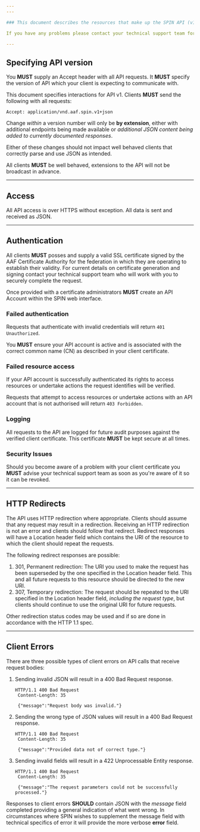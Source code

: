 ```yaml
---
---

### This document describes the resources that make up the SPIN API (v1).

If you have any problems please contact your technical support team for SPIN.

---
```


## Specifying API version

You **MUST** supply an Accept header with all API requests. It **MUST** specify the version of API which your client is expecting to communicate with.

This document specifies interactions for API v1. Clients **MUST** send the following with all requests:

	Accept: application/vnd.aaf.spin.v1+json

Change *within* a version number will only be **by extension**, either with additional endpoints being made available or *additional JSON content being added to currently documented responses*.

Either of these changes should not impact well behaved clients that correctly parse and use JSON as intended.

All clients **MUST** be well behaved, extensions to the API will not be broadcast in advance.

---

## Access

All API access is over HTTPS without exception. All data is sent and received as JSON.

---

## Authentication
All clients **MUST** posses and supply a valid SSL certificate signed by the AAF Certificate Authority for the federation in which they are operating to establish their validity. For current details on certificate generation and signing contact your technical support team who will work with you to securely complete the request.

Once provided with a certificate administrators **MUST** create an API Account within the SPIN web interface.

### Failed authentication

Requests that authenticate with invalid credentials will return `401 Unauthorized`.

You **MUST** ensure your API account is active and is associated with the correct common name (CN) as described in your client certificate.

### Failed resource access

If your API account is successfully authenticated its rights to access resources or undertake actions the request identifies will be verified.

Requests that attempt to access resources or undertake actions with an API account that is not authorised will return `403 Forbidden`.

### Logging
All requests to the API are logged for future audit purposes against the verified client certificate. This certificate **MUST** be kept secure at all times.

### Security Issues
Should you become aware of a problem with your client certificate you **MUST** advise your technical support team as soon as you're aware of it so it can be revoked.

---

## HTTP Redirects

The API uses HTTP redirection where appropriate. Clients should assume that any request may result in a redirection. Receiving an HTTP redirection is not an error and clients should follow that redirect. Redirect responses will have a Location header field which contains the URI of the resource to which the client should repeat the requests.

The following redirect responses are possible:

1. 301, Permanent redirection: The URI you used to make the request has been superseded by the one specified in the Location header field. This and all future requests to this resource should be directed to the new URI.
2. 307, Temporary redirection: The request should be repeated to the URI specified in the Location header field, *including the request type*, but clients should continue to use the original URI for future requests.

Other redirection status codes may be used and if so are done in accordance with the HTTP 1.1 spec.

---

## Client Errors

There are three possible types of client errors on API calls that receive request bodies:

1. Sending invalid JSON will result in a 400 Bad Request response.

    ```
    HTTP/1.1 400 Bad Request
     Content-Length: 35

     {"message":"Request body was invalid."}
    ```

2. Sending the wrong type of JSON values will result in a 400 Bad Request response.

    ```
    HTTP/1.1 400 Bad Request
     Content-Length: 35

     {"message":"Provided data not of correct type."}
    ```

3. Sending invalid fields will result in a 422 Unprocessable Entity response.

    ```
    HTTP/1.1 400 Bad Request
     Content-Length: 35

     {"message":"The request parameters could not be successfully processed."}
    ```

Responses to client errors **SHOULD** contain JSON with the *message* field completed providing a general indication of what went wrong. In circumstances where SPIN wishes to supplement the message field with technical specifics of error it will provide the more verbose **error** field.

